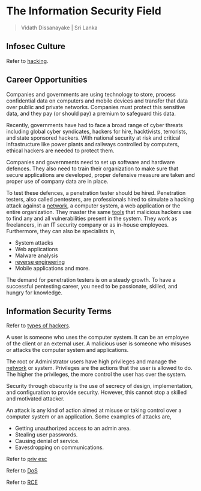 # The Information Security Field

> Vidath Dissanayake | Sri Lanka

## Infosec Culture

Refer to [hacking](../../../../../hacking/hacking.md).

## Career Opportunities

Companies and governments are using technology to store, process confidential data on computers and mobile devices and transfer that data over public and private networks. Companies must protect this sensitive data, and they pay (or should pay) a premium to safeguard this data.

Recently, governments have had to face a broad range of cyber threats including global cyber syndicates, hackers for hire, hacktivists, terrorists, and state sponsored hackers. With national security at risk and critical infrastructure like power plants and railways controlled by computers, ethical hackers are needed to protect them.

Companies and governments need to set up software and hardware defences. They also need to train their organization to make sure that secure applications are developed, proper defensive measure are taken and proper use of company data are in place.

To test these defences, a penetration tester should be hired. Penetration testers, also called pentesters, are professionals hired to simulate a hacking attack against a [network](../../../../../network/network.md), a computer system, a web application or the entire organization. They master the same [tools](../../../../../tools/tools.md) that malicious hackers use to find any and all vulnerabilities present in the system. They work as freelancers, in an IT security company or as in-house employees. Furthermore, they can also be specialists in,
- System attacks
- Web applications
- Malware analysis
- [reverse engineering](../../../../../reverse%20engineering/reverse%20engineering.md)
- Mobile applications and more.

The demand for penetration testers is on a steady growth. To have a successful pentesting career, you need to be passionate, skilled, and hungry for knowledge.

## Information Security Terms

Refer to [types of hackers](../../../../../hacking/types%20of%20hackers/types%20of%20hackers.md).

A user is someone who uses the computer system. It can be an employee of the client or an external user. A malicious user is someone who misuses or attacks the computer system and applications.

The root or Administrator users have high privileges and manage the [network](../../../../../network/network.md) or system. Privileges are the actions that the user is allowed to do. The higher the privileges, the more control the user has over the system.

Security through obscurity is the use of secrecy of design, implementation, and configuration to provide security. However, this cannot stop a skilled and motivated attacker.

An attack is any kind of action aimed at misuse or taking control over a computer system or an application. Some examples of attacks are,
- Getting unauthorized access to an admin area.
- Stealing user passwords.
- Causing denial of service.
- Eavesdropping on communications.

Refer to [priv esc](../../../../../hacking/attacks%20and%20vulnerabilities/multiple/priv%20esc.md)

Refer to [DoS](../../../../../hacking/attacks%20and%20vulnerabilities/multiple/DoS.md)

Refer to [RCE](../../../../../hacking/attacks%20and%20vulnerabilities/multiple/RCE.md)
